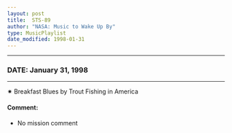 ```yaml
---
layout: post
title:  STS-89
author: "NASA: Music to Wake Up By"
type: MusicPlaylist
date_modified: 1998-01-31
---
```


----
### DATE: January 31, 1998
----
✷ Breakfast Blues by Trout Fishing in America

#### Comment:
* No mission comment
